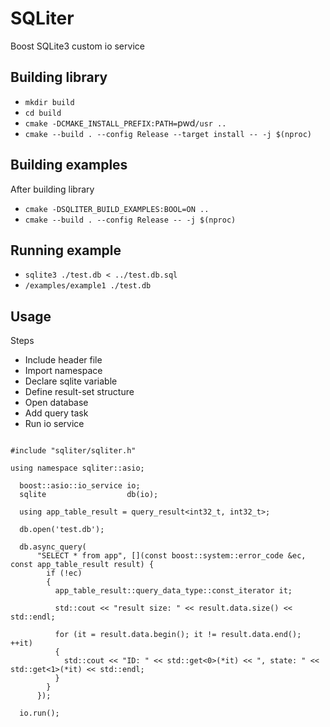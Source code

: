 # SQLiter

Boost SQLite3 custom io service

Building library
---

- `mkdir build`
- `cd build`
- `cmake -DCMAKE_INSTALL_PREFIX:PATH=`pwd`/usr ..`
- `cmake --build . --config Release --target install -- -j $(nproc)`

Building examples
---

After building library
- `cmake -DSQLITER_BUILD_EXAMPLES:BOOL=ON ..`
- `cmake --build . --config Release -- -j $(nproc)`

Running example
---
- `sqlite3 ./test.db < ../test.db.sql`
- `/examples/example1 ./test.db`

Usage
---

Steps
- Include header file
- Import namespace
- Declare sqlite variable
- Define result-set structure
- Open database
- Add query task
- Run io service

```

#include "sqliter/sqliter.h"

using namespace sqliter::asio;

  boost::asio::io_service io;
  sqlite                  db(io);

  using app_table_result = query_result<int32_t, int32_t>;

  db.open('test.db');

  db.async_query(
      "SELECT * from app", [](const boost::system::error_code &ec, const app_table_result result) {
        if (!ec)
        {
          app_table_result::query_data_type::const_iterator it;

          std::cout << "result size: " << result.data.size() << std::endl;

          for (it = result.data.begin(); it != result.data.end(); ++it)
          {
            std::cout << "ID: " << std::get<0>(*it) << ", state: " << std::get<1>(*it) << std::endl;
          }
        }
      });

  io.run();


```